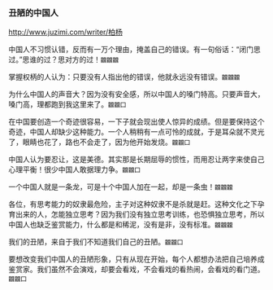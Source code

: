 ### 丑陋的中国人
http://www.juzimi.com/writer/柏杨

中国人不习惯认错，反而有一万个理由，掩盖自己的错误。有一句俗话：“闭门思过。”思谁的过？思对方的过！`龖龖龖`

掌握权柄的人认为：只要没有人指出他的错误，他就永远没有错误。`龖龖龖`

为什么中国人的声音大？因为没有安全感，所以中国人的嗓门特高。只要声音大，嗓门高，理都跑到我这里来了。`龖龖囗`

在中国要创造一个奇迹很容易，一下子就会现出使人惊异的成绩。但是要保持这个奇迹，中国人却缺少这种能力。一个人稍稍有一点可怜的成就，于是耳朵就不灵光了，眼睛也花了，路也不会走了，因为他开始发烧。`龖龖囗`

中国人认为要忍让，这是美德。其实那是长期屈辱的惯性，而用忍让两字来使自己心理平衡！很少中国人敢据理力争。`龖龖囗`

一个中国人就是一条龙，可是十个中国人加在一起，却是一条虫！`龖龖龖`

各位，有思考能力的奴隶最危险，主子对这种奴隶不是杀就是赶。这种文化之下孕育出来的人，怎能独立思考？因为我们没有独立思考训练，也恐惧独立思考，所以中国人也缺乏鉴赏能力，什么都是和稀泥，没有是非，没有标准。`龖龖龖`

我们的丑陋，来自于我们不知道我们自己的丑陋。`龖龖囗`

要想改变我们中国人的丑陋形象，只有从现在开始，每个人都想办法把自己培养成鉴赏家。我们虽然不会演戏，却要会看戏，不会看戏的看热闹，会看戏的看门道。`龖龖囗`
